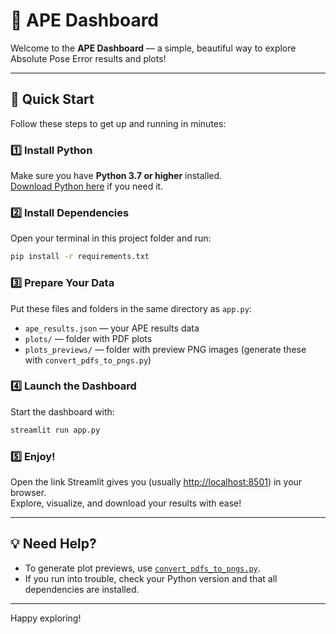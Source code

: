 # 🌟 APE Dashboard

Welcome to the **APE Dashboard** — a simple, beautiful way to explore Absolute Pose Error results and plots!

---

## 🚀 Quick Start

Follow these steps to get up and running in minutes:

### 1️⃣ Install Python

Make sure you have **Python 3.7 or higher** installed.  
[Download Python here](https://www.python.org/downloads/) if you need it.

### 2️⃣ Install Dependencies

Open your terminal in this project folder and run:

```sh
pip install -r requirements.txt
```

### 3️⃣ Prepare Your Data

Put these files and folders in the same directory as `app.py`:

- `ape_results.json` — your APE results data
- `plots/` — folder with PDF plots
- `plots_previews/` — folder with preview PNG images (generate these with `convert_pdfs_to_pngs.py`)

### 4️⃣ Launch the Dashboard

Start the dashboard with:

```sh
streamlit run app.py
```

### 5️⃣ Enjoy!

Open the link Streamlit gives you (usually [http://localhost:8501](http://localhost:8501)) in your browser.  
Explore, visualize, and download your results with ease!

---

## 💡 Need Help?

- To generate plot previews, use [`convert_pdfs_to_pngs.py`](convert_pdfs_to_pngs.py).
- If you run into trouble, check your Python version and that all dependencies are installed.

---

Happy exploring!
